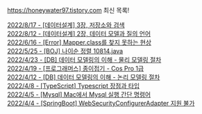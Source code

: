https://honeywater97.tistory.com 최신 목록! 

[2022/8/17 - [데이터설계] 3장, 저장소와 검색](https://honeywater97.tistory.com/273) <br>
[2022/8/12 - [데이터설계] 2장, 데이터 모델과 질의 언어](https://honeywater97.tistory.com/272) <br>
[2022/6/16 - [Error] Mapper.class를 찾지 못하는 현상](https://honeywater97.tistory.com/271) <br>
[2022/5/25 - [BOJ] 나이순 정렬 10814.java](https://honeywater97.tistory.com/270) <br>
[2022/4/23 - [DB] 데이터 모델링의 이해 - 물리 모델링 절차](https://honeywater97.tistory.com/269) <br>
[2022/4/19 - [프로그래머스] 종이접기 - Cos Pro 1급](https://honeywater97.tistory.com/268) <br>
[2022/4/12 - [DB] 데이터 모델링의 이해 - 논리 모델링 절차](https://honeywater97.tistory.com/267) <br>
[2022/4/8 - [TypeScript] Typescript 장점과 타입](https://honeywater97.tistory.com/266) <br>
[2022/4/5 - [Mysql] Mac에서 Mysql 실행 간단 명령어](https://honeywater97.tistory.com/265) <br>
[2022/4/4 - [SpringBoot] WebSecurityConfigurerAdapter 지원 불가](https://honeywater97.tistory.com/264) <br>
